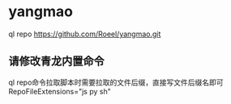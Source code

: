 # yangmao
ql repo https://github.com/Roeel/yangmao.git

## 请修改青龙内置命令

ql repo命令拉取脚本时需要拉取的文件后缀，直接写文件后缀名即可
RepoFileExtensions="js py sh"
